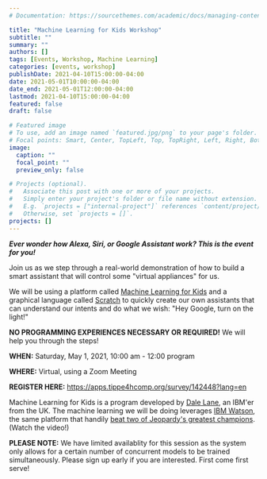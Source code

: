 ```yaml
---
# Documentation: https://sourcethemes.com/academic/docs/managing-content/

title: "Machine Learning for Kids Workshop"
subtitle: ""
summary: ""
authors: []
tags: [Events, Workshop, Machine Learning]
categories: [events, workshop]
publishDate: 2021-04-10T15:00:00-04:00
date: 2021-05-01T10:00:00-04:00
date_end: 2021-05-01T12:00:00-04:00
lastmod: 2021-04-10T15:00:00-04:00
featured: false
draft: false

# Featured image
# To use, add an image named `featured.jpg/png` to your page's folder.
# Focal points: Smart, Center, TopLeft, Top, TopRight, Left, Right, BottomLeft, Bottom, BottomRight.
image:
  caption: ""
  focal_point: ""
  preview_only: false

# Projects (optional).
#   Associate this post with one or more of your projects.
#   Simply enter your project's folder or file name without extension.
#   E.g. `projects = ["internal-project"]` references `content/project/deep-learning/index.md`.
#   Otherwise, set `projects = []`.
projects: []
---
```


***Ever wonder how Alexa, Siri, or Google Assistant work? This is the event for you!***

Join us as we step through a real-world demonstration of how to build a smart assistant that will control some "virtual appliances" for us.

We will be using a platform called [Machine Learning for Kids](https://machinelearningforkids.co.uk/) and a graphical language called [Scratch](https://scratch.mit.edu) to quickly create our own assistants that can understand our intents and do what we wish: "Hey Google, turn on the light!"

**NO PROGRAMMING EXPERIENCES NECESSARY OR REQUIRED!** We will help you through the steps!

**WHEN:** Saturday, May 1, 2021, 10:00 am - 12:00 program

**WHERE:** Virtual, using a Zoom Meeting

**REGISTER HERE:** https://apps.tippe4hcomp.org/survey/142448?lang=en

Machine Learning for Kids is a program developed by [Dale Lane](http://dalelane.co.uk/), an IBM'er from the UK. The machine learning we will be doing leverages [IBM Watson](https://www.ibm.com/watson), the same platform that handily [beat two of Jeopardy's greatest champions](https://youtu.be/P18EdAKuC1U). (Watch the video!)

**PLEASE NOTE:** We have limited availablity for this session as the system only allows for a certain number of concurrent models to be trained simultaneously. Please sign up early if you are interested. First come first serve!
